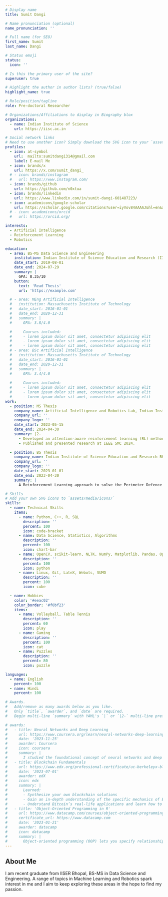 ```yaml
---
# Display name
title: Sumit Dangi

# Name pronunciation (optional)
name_pronunciation: ''

# Full name (for SEO)
first_name: Sumit
last_name: Dangi

# Status emoji
status:
  icon: ''

# Is this the primary user of the site?
superuser: true

# Highlight the author in author lists? (true/false)
highlight_name: true

# Role/position/tagline
role: Pre-doctoral Researcher

# Organizations/Affiliations to display in Biography blox
organizations:
  - name: Indian Institute of Science
    url: https://iisc.ac.in

# Social network links
# Need to use another icon? Simply download the SVG icon to your `assets/media/icons/` folder.
profiles:
  - icon: at-symbol
    url:  mailto:sumitdangi314@gmail.com
    label: E-mail Me
  - icon: brands/x
    url: https://x.com/sumit_dangi_
  # - icon: brands/instagram
  #   url: https://www.instagram.com/
  - icon: brands/github
    url: https://github.com/n0xtua
  - icon: brands/linkedin
    url: https://www.linkedin.com/in/sumit-dangi-601487223/
  - icon: academicons/google-scholar
    url: https://scholar.google.com/citations?user=iyVov84AAAAJ&hl=en&authuser=4
  # - icon: academicons/orcid
  #   url: https://orcid.org/

interests:
  - Artificial Intelligence
  - Reinforcement Learning
  - Robotics

education:
  - area: BS-MS Data Science and Engineering
    institution: Indian Institute of Science Education and Research (IISER) Bhopal, India
    date_start: 2019-08-01
    date_end: 2024-07-29
    summary: |
      GPA: 8.35/10
    button:
      text: 'Read Thesis'
      url: 'https://example.com'

  # - area: MEng Artificial Intelligence
  #   institution: Massachusetts Institute of Technology
  #   date_start: 2016-01-01
  #   date_end: 2020-12-31
  #   summary: |
  #     GPA: 3.8/4.0

  #     Courses included:
  #     - lorem ipsum dolor sit amet, consectetur adipiscing elit
  #     - lorem ipsum dolor sit amet, consectetur adipiscing elit
  #     - lorem ipsum dolor sit amet, consectetur adipiscing elit
  # - area: BSc Artificial Intelligence
  #   institution: Massachusetts Institute of Technology
  #   date_start: 2016-01-01
  #   date_end: 2020-12-31
  #   summary: |
  #     GPA: 3.4/4.0
      
  #     Courses included:
  #     - lorem ipsum dolor sit amet, consectetur adipiscing elit
  #     - lorem ipsum dolor sit amet, consectetur adipiscing elit
  #     - lorem ipsum dolor sit amet, consectetur adipiscing elit
work:
  - position: MS Thesis
    company_name: Artificial Intelligence and Robotics Lab, Indian Institute of Science, Bangalore
    company_url: ''
    company_logo: ''
    date_start: 2023-05-15
    date_end: 2024-04-30
    summary: |2-
      - Developed an attention-aware reinforcement learning (RL) method for decision making in real-world driving scenarios. 
      - Published and presented research at IEEE SMC 2024. 

  - position: BS Thesis
    company_name: Indian Institute of Science Education and Research Bhopal
    company_url: ''
    company_logo: ''
    date_start: 2023-01-01
    date_end: 2023-04-30
    summary: |
      A Reinforcement Learning approach to solve the Perimeter Defence Problem (PDP).

# Skills
# Add your own SVG icons to `assets/media/icons/`
skills:
  - name: Technical Skills
    items:
      - name: Python, C++, R, SQL
        description: ''
        percent: 100
        icon: code-bracket
      - name: Data Science, Statistics, Algorithms
        description: ''
        percent: 100
        icon: chart-bar
      - name: OpenCV, scikit-learn, NLTK, NumPy, Matplotlib, Pandas, OpenAI Gym, PyTorch
        description: ''
        percent: 100
        icon: python
      - name: Linux, Git, LateX, Webots, SUMO
        description: ''
        percent: 100
        icon: cube

  - name: Hobbies
    color: '#eeac02'
    color_border: '#f0bf23'
    items:
      - name: Volleyball, Table Tennis
        description: ''
        percent: 60
        icon: play
      - name: Gaming
        description: ''
        percent: 100
        icon: cat
      - name: Puzzles
        description: ''
        percent: 80
        icon: puzzle

languages:
  - name: English
    percent: 100
  - name: Hindi
    percent: 100

# Awards.
#   Add/remove as many awards below as you like.
#   Only `title`, `awarder`, and `date` are required.
#   Begin multi-line `summary` with YAML's `|` or `|2-` multi-line prefix and indent 2 spaces below.

# awards:
#   - title: Neural Networks and Deep Learning
#     url: https://www.coursera.org/learn/neural-networks-deep-learning
#     date: '2023-11-25'
#     awarder: Coursera
#     icon: coursera
#     summary: |
#       I studied the foundational concept of neural networks and deep learning. By the end, I was familiar with the significant technological trends driving the rise of deep learning; build, train, and apply fully connected deep neural networks; implement efficient (vectorized) neural networks; identify key parameters in a neural network’s architecture; and apply deep learning to your own applications.
#   - title: Blockchain Fundamentals
#     url: https://www.edx.org/professional-certificate/uc-berkeleyx-blockchain-fundamentals
#     date: '2023-07-01'
#     awarder: edX
#     icon: edx
#     summary: |
#       Learned:
#       - Synthesize your own blockchain solutions
#       - Gain an in-depth understanding of the specific mechanics of Bitcoin
#       - Understand Bitcoin’s real-life applications and learn how to attack and destroy Bitcoin, Ethereum, smart contracts and Dapps, and alternatives to Bitcoin’s Proof-of-Work consensus algorithm
#   - title: 'Object-Oriented Programming in R'
#     url: https://www.datacamp.com/courses/object-oriented-programming-with-s3-and-r6-in-r
#     certificate_url: https://www.datacamp.com
#     date: '2023-01-21'
#     awarder: datacamp
#     icon: datacamp
#     summary: |
#       Object-oriented programming (OOP) lets you specify relationships between functions and the objects that they can act on, helping you manage complexity in your code. This is an intermediate level course, providing an introduction to OOP, using the S3 and R6 systems. S3 is a great day-to-day R programming tool that simplifies some of the functions that you write. R6 is especially useful for industry-specific analyses, working with web APIs, and building GUIs.
---
```


## About Me

I am recent graduate from IISER Bhopal, BS-MS in Data Science and Engineering. A range of topics in Machine Learning and Robotics spark interest in me and I aim to keep exploring these areas in the hope to find my passion.
